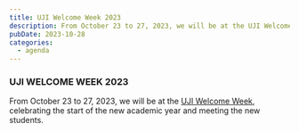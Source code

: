 ```yaml
---
title: UJI Welcome Week 2023
description: From October 23 to 27, 2023, we will be at the UJI Welcome Week, celebrating the start of the new academic year and meeting the new students.
pubDate: 2023-10-28
categories:
  - agenda
---
```


### UJI WELCOME WEEK 2023  

From October 23 to 27, 2023, we will be at the [UJI Welcome Week](https://www.google.es/maps/place/Universitat+Jaume+I/@39.9902105,-0.0511631,14z/data=!4m6!3m5!1s0xd5ffe0fca9b5147:0x1368bf53b3a7fb3f!8m2!3d39.9943481!4d-0.0702147!16zL20vMDg0dGNk?coh=164777&entry=tt&shorturl=1), celebrating the start of the new academic year and meeting the new students.  
